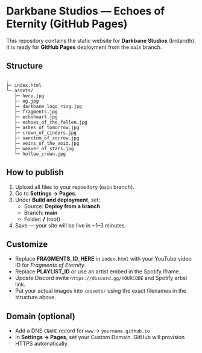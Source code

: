 # Darkbane Studios — Echoes of Eternity (GitHub Pages)

This repository contains the static website for **Darkbane Studios** (Irrdaroth).  
It is ready for **GitHub Pages** deployment from the `main` branch.

## Structure
```
.
├─ index.html
└─ assets/
   ├─ hero.jpg
   ├─ og.jpg
   ├─ darkbane_logo_ring.jpg
   ├─ fragments.jpg
   ├─ echoheart.jpg
   ├─ echoes_of_the_fallen.jpg
   ├─ ashes_of_tomorrow.jpg
   ├─ crown_of_cinders.jpg
   ├─ sanctum_of_sorrow.jpg
   ├─ veins_of_the_void.jpg
   ├─ weaver_of_stars.jpg
   └─ hollow_crown.jpg
```

## How to publish
1. Upload all files to your repository (`main` branch).
2. Go to **Settings → Pages**.
3. Under **Build and deployment**, set:
   - Source: **Deploy from a branch**
   - Branch: **main**
   - Folder: **/** (root)
4. Save — your site will be live in ~1–3 minutes.

## Customize
- Replace **FRAGMENTS_ID_HERE** in `index.html` with your YouTube video ID for *Fragments of Eternity*.
- Replace **PLAYLIST_ID** or use an artist embed in the Spotify iframe.
- Update Discord invite `https://discord.gg/YOURCODE` and Spotify artist link.
- Put your actual images into `/assets/` using the exact filenames in the structure above.

## Domain (optional)
- Add a DNS `CNAME` record for `www` → `yourname.github.io`
- In **Settings → Pages**, set your Custom Domain. GitHub will provision HTTPS automatically.
